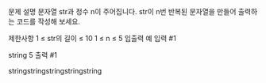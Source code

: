 문제 설명
문자열 str과 정수 n이 주어집니다.
str이 n번 반복된 문자열을 만들어 출력하는 코드를 작성해 보세요.

제한사항
1 ≤ str의 길이 ≤ 10
1 ≤ n ≤ 5
입출력 예
입력 #1

string 5
출력 #1

stringstringstringstringstring